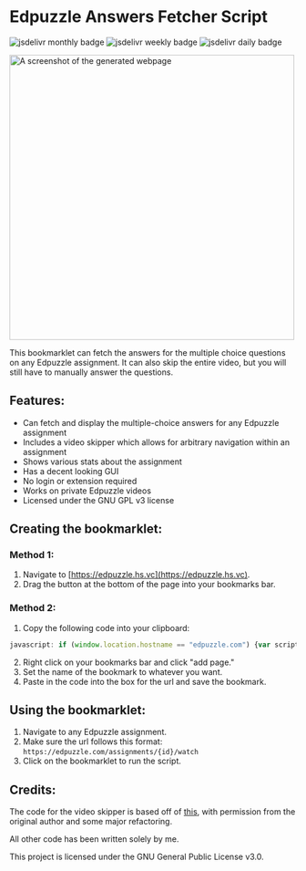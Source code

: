 # Edpuzzle Answers Fetcher Script
![jsdelivr monthly badge](https://data.jsdelivr.com/v1/package/gh/ading2210/edpuzzle-answers/badge/month)
![jsdelivr weekly badge](https://data.jsdelivr.com/v1/package/gh/ading2210/edpuzzle-answers/badge/week)
![jsdelivr daily badge](https://data.jsdelivr.com/v1/package/gh/ading2210/edpuzzle-answers/badge/day)

<img src="https://raw.githubusercontent.com/ading2210/edpuzzle-answers/main/images/screenshot2.png" alt="A screenshot of the generated webpage" width="500"/>

This bookmarklet can fetch the answers for the multiple choice questions on any Edpuzzle assignment. It can also skip the entire video, but you will still have to manually answer the questions.

## Features:
 - Can fetch and display the multiple-choice answers for any Edpuzzle assignment
 - Includes a video skipper which allows for arbitrary navigation within an assignment
 - Shows various stats about the assignment
 - Has a decent looking GUI
 - No login or extension required
 - Works on private Edpuzzle videos
 - Licensed under the GNU GPL v3 license

## Creating the bookmarklet:
### Method 1:
 1. Navigate to [https://edpuzzle.hs.vc](https://edpuzzle.hs.vc).
 2. Drag the button at the bottom of the page into your bookmarks bar.

### Method 2:
 1. Copy the following code into your clipboard:
 ```js
 javascript: if (window.location.hostname == "edpuzzle.com") {var script = document.body.appendChild(document.createElement("script")); script.src="https://cdn.jsdelivr.net/gh/ading2210/edpuzzle-answers@latest/script.js"; script.remove();} else {alert("Please run this on https://edpuzzle.com/assignments/[assignment_id]/watch")}
 ```
 2. Right click on your bookmarks bar and click "add page."
 3. Set the name of the bookmark to whatever you want.
 4. Paste in the code into the box for the url and save the bookmark.

## Using the bookmarklet: 
 1. Navigate to any Edpuzzle assignment.
 2. Make sure the url follows this format: `https://edpuzzle.com/assignments/{id}/watch`
 3. Click on the bookmarklet to run the script. 

## Credits:
The code for the video skipper is based off of [this](https://github.com/ASmallYawn/EdpuzzleSkipper), with permission from the original author and some major refactoring.

All other code has been written solely by me.

This project is licensed under the GNU General Public License v3.0.